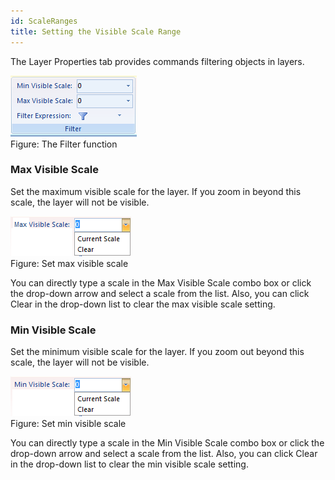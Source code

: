 ```yaml
---
id: ScaleRanges
title: Setting the Visible Scale Range
---  
```



The Layer Properties tab provides commands filtering objects in layers.

![](img-en/filterDisplay.png)  
Figure: The Filter function  
  
### Max Visible Scale

Set the maximum visible scale for the layer. If you zoom in beyond this scale, the layer will not be visible.

![](img-en/MaximumScale.png)  
Figure: Set max visible scale  
  
You can directly type a scale in the Max Visible Scale combo box or click the drop-down arrow and select a scale from the list. Also, you can click Clear in the drop-down list to clear the max visible scale setting.

### Min Visible Scale

Set the minimum visible scale for the layer. If you zoom out beyond this scale, the layer will not be visible.

![](img-en/MinimumScale.png)  
Figure: Set min visible scale  
  
You can directly type a scale in the Min Visible Scale combo box or click the drop-down arrow and select a scale from the list. Also, you can click Clear in the drop-down list to clear the min visible scale setting.